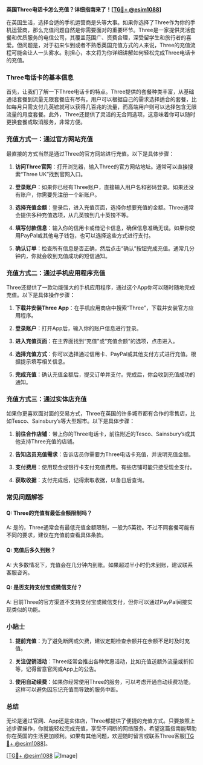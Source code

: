 **英国Three电话卡怎么充值？详细指南来了！[[TG💪+ @esim1088](https://t.me/s/esim1088)]**

在英国生活，选择合适的手机运营商是头等大事。如果你选择了Three作为你的手机运营商，那么充值问题自然是你需要面对的重要环节。Three是一家提供灵活套餐和优质服务的电信公司，其覆盖范围广、资费合理，深受留学生和旅行者的喜爱。但问题是，对于初来乍到或者不熟悉英国充值方式的人来说，Three的充值流程可能会让人一头雾水。别担心，本文将为你详细讲解如何轻松完成Three电话卡的充值。

### Three电话卡的基本信息

首先，让我们了解一下Three电话卡的特点。Three提供的套餐种类丰富，从基础通话套餐到流量无限套餐应有尽有。用户可以根据自己的需求选择适合的套餐，比如每月只需支付几英镑就可以获得几百兆的流量，而高端用户则可以选择包含无限流量的月度套餐。此外，Three还提供了灵活的无合同选项，这意味着你可以随时更换套餐或取消服务，非常方便。

### 充值方式一：通过官方网站充值

最直接的方式当然是通过Three的官方网站进行充值。以下是具体步骤：

1. **访问Three官网**：打开浏览器，输入Three的官方网站地址。通常可以直接搜索“Three UK”找到官网入口。
   
2. **登录账户**：如果你已经有Three账户，直接输入用户名和密码登录。如果还没有账户，你需要先注册一个新账户。

3. **选择充值金额**：登录后，进入充值页面，选择你想要充值的金额。Three通常会提供多种充值选项，从几英镑到几十英镑不等。

4. **填写付款信息**：输入你的信用卡或借记卡信息，确保信息准确无误。如果你使用PayPal或其他电子钱包，也可以选择这些方式进行支付。

5. **确认订单**：检查所有信息是否正确，然后点击“确认”按钮完成充值。通常几分钟内，你就会收到充值成功的短信通知。

### 充值方式二：通过手机应用程序充值

Three还提供了一款功能强大的手机应用程序，通过这个App你可以随时随地完成充值。以下是具体操作步骤：

1. **下载并安装Three App**：在手机应用商店中搜索“Three”，下载并安装官方应用程序。

2. **登录账户**：打开App后，输入你的账户信息进行登录。

3. **进入充值页面**：在主界面找到“充值”或“充值余额”的选项，点击进入。

4. **选择充值方式**：你可以选择通过信用卡、PayPal或其他支付方式进行充值。根据提示填写相关信息。

5. **完成充值**：确认充值金额后，提交订单并支付。完成后，你会收到充值成功的通知。

### 充值方式三：通过实体店充值

如果你更喜欢面对面的交易方式，Three在英国的许多城市都有合作的零售店，比如Tesco、Sainsbury’s等大型超市。以下是具体步骤：

1. **前往合作店铺**：带上你的Three电话卡，前往附近的Tesco、Sainsbury’s或其他支持Three充值的店铺。

2. **告知店员充值需求**：告诉店员你需要为Three电话卡充值，并说明充值金额。

3. **支付费用**：使用现金或银行卡支付充值费用。有些店铺可能只接受现金支付。

4. **获取收据**：支付完成后，记得索取收据，以备日后查询。

### 常见问题解答

#### Q: Three的充值有最低金额限制吗？
A: 是的，Three通常会有最低充值金额限制，一般为5英镑。不过不同套餐可能有不同的要求，建议在充值前查看具体条款。

#### Q: 充值后多久到账？
A: 大多数情况下，充值会在几分钟内到账。如果超过半小时仍未到账，建议联系客服咨询。

#### Q: 是否支持支付宝或微信支付？
A: 目前Three的官方渠道不支持支付宝或微信支付，但你可以通过PayPal间接实现类似的功能。

### 小贴士

1. **提前充值**：为了避免断网或欠费，建议定期检查余额并在余额不足时及时充值。
   
2. **关注促销活动**：Three经常会推出各种优惠活动，比如充值送额外流量或折扣等，记得留意官网或App上的公告。

3. **使用自动续费**：如果你经常使用Three的服务，可以考虑开通自动续费功能，这样可以避免因忘记充值而导致的服务中断。

### 总结

无论是通过官网、App还是实体店，Three都提供了便捷的充值方式。只要按照上述步骤操作，你就能轻松完成充值，享受不间断的网络服务。希望这篇指南能帮助你在英国的生活更加顺利。如果有其他问题，欢迎随时留言或联系Three客服[[TG💪+ @esim1088](https://t.me/s/esim1088)]。

[[TG💪+ @esim1088](https://t.me/s/esim1088) ![Image](https://i.postimg.cc/4NQfJmqS/Snipaste-2025-05-13-00-14-12.png)]